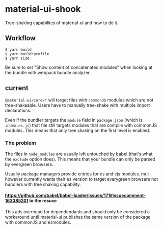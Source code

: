 # material-ui-shook
Tree-shaking capabilites of material-ui and how to do it.

## Workflow
```
$ yarn build
$ yarn build:profile
$ yarn size
```
Be sure to set "Show content of concatenated modules" when looking at the bundle
with webpack bundle analyzer.

## current
`@material-ui/core/*` will target files with `commonJS` modules which are not tree-shakeable.
Users have to manually tree-shake with multiple import declarations.

Even if the bundler targets the `module` field in `package.json` (which is `index.es.js`) that
file still targets modules that are compile with commonJS modules. This means
that only tree shaking on the first level is enabled.

### The problem
The files in `node_modules` are usually left untouched by babel (that's what the `exclude` option does).
This means that your bundle can only be parsed by evergreen browsers.

Usually package managers provide entries for es and cjs modules. mui however
currently wants their es version to target everygreen browsers not bundlers with
tree shaking capability.

#### https://github.com/babel/babel-loader/issues/171#issuecomment-163385201 to the resuce
This ads overhead for dependendants and should only be considered a workaround
until material-ui publishes the same version of the package with commonJS and esmodules.
